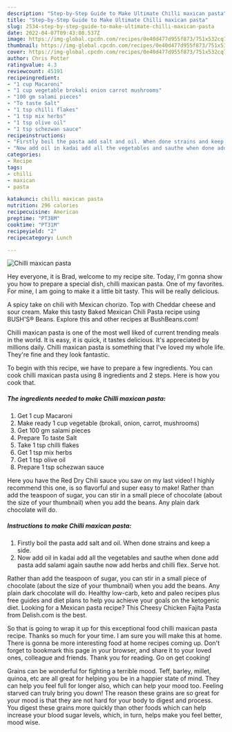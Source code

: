 ```yaml
---
description: "Step-by-Step Guide to Make Ultimate Chilli maxican pasta"
title: "Step-by-Step Guide to Make Ultimate Chilli maxican pasta"
slug: 2534-step-by-step-guide-to-make-ultimate-chilli-maxican-pasta
date: 2022-04-07T09:43:08.537Z
image: https://img-global.cpcdn.com/recipes/0e40d477d955f873/751x532cq70/chilli-maxican-pasta-recipe-main-photo.jpg
thumbnail: https://img-global.cpcdn.com/recipes/0e40d477d955f873/751x532cq70/chilli-maxican-pasta-recipe-main-photo.jpg
cover: https://img-global.cpcdn.com/recipes/0e40d477d955f873/751x532cq70/chilli-maxican-pasta-recipe-main-photo.jpg
author: Chris Potter
ratingvalue: 4.3
reviewcount: 45191
recipeingredient:
- "1 cup Macaroni"
- "1 cup vegetable brokali onion carrot mushrooms"
- "100 gm salami pieces"
- "To taste Salt"
- "1 tsp chilli flakes"
- "1 tsp mix herbs"
- "1 tsp olive oil"
- "1 tsp schezwan sauce"
recipeinstructions:
- "Firstly boil the pasta add salt and oil. When done strains and keep a side."
- "Now add oil in kadai add all the vegetables and sauthe when done add pasta add salami again sauthe now add herbs and chilli flex. Serve hot."
categories:
- Recipe
tags:
- chilli
- maxican
- pasta

katakunci: chilli maxican pasta 
nutrition: 296 calories
recipecuisine: American
preptime: "PT38M"
cooktime: "PT31M"
recipeyield: "2"
recipecategory: Lunch

---
```



![Chilli maxican pasta](https://img-global.cpcdn.com/recipes/0e40d477d955f873/751x532cq70/chilli-maxican-pasta-recipe-main-photo.jpg)

Hey everyone, it is Brad, welcome to my recipe site. Today, I'm gonna show you how to prepare a special dish, chilli maxican pasta. One of my favorites. For mine, I am going to make it a little bit tasty. This will be really delicious.

A spicy take on chili with Mexican chorizo. Top with Cheddar cheese and sour cream. Make this tasty Baked Mexican Chili Pasta recipe using BUSH&#39;S® Beans. Explore this and other recipes at BushBeans.com!

Chilli maxican pasta is one of the most well liked of current trending meals in the world. It is easy, it is quick, it tastes delicious. It's appreciated by millions daily. Chilli maxican pasta is something that I've loved my whole life. They're fine and they look fantastic.


To begin with this recipe, we have to prepare a few ingredients. You can cook chilli maxican pasta using 8 ingredients and 2 steps. Here is how you cook that.

<!--inarticleads1-->

##### The ingredients needed to make Chilli maxican pasta:

1. Get 1 cup Macaroni
1. Make ready 1 cup vegetable (brokali, onion, carrot, mushrooms)
1. Get 100 gm salami pieces
1. Prepare To taste Salt
1. Take 1 tsp chilli flakes
1. Get 1 tsp mix herbs
1. Get 1 tsp olive oil
1. Prepare 1 tsp schezwan sauce


Here you have the Red Dry Chili sauce you saw on my last video! I highly recommend this one, is so flavorful and super easy to make! Rather than add the teaspoon of sugar, you can stir in a small piece of chocolate (about the size of your thumbnail) when you add the beans. Any plain dark chocolate will do. 

<!--inarticleads2-->

##### Instructions to make Chilli maxican pasta:

1. Firstly boil the pasta add salt and oil. When done strains and keep a side.
1. Now add oil in kadai add all the vegetables and sauthe when done add pasta add salami again sauthe now add herbs and chilli flex. Serve hot.


Rather than add the teaspoon of sugar, you can stir in a small piece of chocolate (about the size of your thumbnail) when you add the beans. Any plain dark chocolate will do. Healthy low-carb, keto and paleo recipes plus free guides and diet plans to help you achieve your goals on the ketogenic diet. Looking for a Mexican pasta recipe? This Cheesy Chicken Fajita Pasta from Delish.com is the best. 

So that is going to wrap it up for this exceptional food chilli maxican pasta recipe. Thanks so much for your time. I am sure you will make this at home. There is gonna be more interesting food at home recipes coming up. Don't forget to bookmark this page in your browser, and share it to your loved ones, colleague and friends. Thank you for reading. Go on get cooking!

Grains can be wonderful for fighting a terrible mood. Teff, barley, millet, quinoa, etc are all great for helping you be in a happier state of mind. They can help you feel full for longer also, which can help your mood too. Feeling starved can truly bring you down! The reason these grains are so great for your mood is that they are not hard for your body to digest and process. You digest these grains more quickly than other foods which can help increase your blood sugar levels, which, in turn, helps make you feel better, mood wise.
